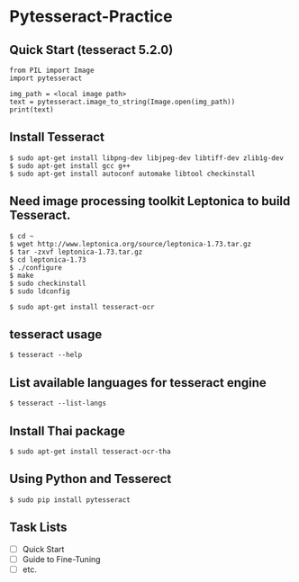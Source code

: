 # Pytesseract-Practice
## Quick Start (tesseract 5.2.0)
    from PIL import Image
    import pytesseract

    img_path = <local image path>
    text = pytesseract.image_to_string(Image.open(img_path))
    print(text)

## Install Tesseract
    $ sudo apt-get install libpng-dev libjpeg-dev libtiff-dev zlib1g-dev  
    $ sudo apt-get install gcc g++  
    $ sudo apt-get install autoconf automake libtool checkinstall 

## Need image processing toolkit Leptonica to build Tesseract.
    $ cd ~  
    $ wget http://www.leptonica.org/source/leptonica-1.73.tar.gz  
    $ tar -zxvf leptonica-1.73.tar.gz  
    $ cd leptonica-1.73  
    $ ./configure  
    $ make  
    $ sudo checkinstall  
    $ sudo ldconfig  

    $ sudo apt-get install tesseract-ocr  

## tesseract usage
    $ tesseract --help

## List available languages for tesseract engine
    $ tesseract --list-langs

## Install Thai package
    $ sudo apt-get install tesseract-ocr-tha

## Using Python and Tesserect
    $ sudo pip install pytesseract

## Task Lists
- [ ] Quick Start
- [ ] Guide to Fine-Tuning
- [ ] etc.

